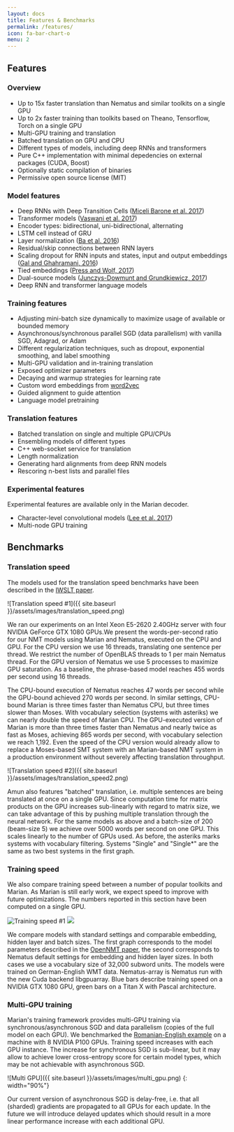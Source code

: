 ```yaml
---
layout: docs
title: Features & Benchmarks
permalink: /features/
icon: fa-bar-chart-o
menu: 2
---
```


## Features

### Overview
- Up to 15x faster translation than Nematus and similar toolkits on a single GPU
- Up to 2x faster training than toolkits based on Theano, Tensorflow, Torch on
  a single GPU
- Multi-GPU training and translation
- Batched translation on GPU and CPU
- Different types of models, including deep RNNs and transformers
- Pure C++ implementation with minimal depedencies on external packages (CUDA,
  Boost)
- Optionally static compilation of binaries
- Permissive open source license (MIT)

### Model features
- Deep RNNs with Deep Transition Cells ([Miceli Barone et al.
  2017](http://aclweb.org/anthology/W17-4710))
- Transformer models ([Vaswani et al.  2017](https://arxiv.org/abs/1706.03762))
- Encoder types: bidirectional, uni-bidirectional, alternating
- LSTM cell instead of GRU
- Layer normalization ([Ba et al. 2016](https://arxiv.org/abs/1607.06450))
- Residual/skip connections between RNN layers
- Scaling dropout for RNN inputs and states, input and output embeddings ([Gal
  and Ghahramani, 2016](https://arxiv.org/abs/1512.05287))
- Tied embeddings ([Press and Wolf, 2017](https://arxiv.org/abs/1608.05859))
- Dual-source models ([Junczys-Dowmunt and
  Grundkiewicz, 2017](https://arxiv.org/abs/1706.04138))
- Deep RNN and transformer language models

### Training features
- Adjusting mini-batch size dynamically to maximize usage of available or
  bounded memory
- Asynchronous/synchronous parallel SGD (data parallelism) with vanilla SGD,
  Adagrad, or Adam
- Different regularization techniques, such as dropout, exponential smoothing,
  and label smoothing
- Multi-GPU validation and in-training translation
- Exposed optimizer parameters
- Decaying and warmup strategies for learning rate
- Custom word embeddings from [word2vec](https://github.com/dav/word2vec)
- Guided alignment to guide attention
- Language model pretraining

### Translation features
- Batched translation on single and multiple GPU/CPUs
- Ensembling models of different types
- C++ web-socket service for translation
- Length normalization
- Generating hard alignments from deep RNN models
- Rescoring n-best lists and parallel files

### Experimental features
Experimental features are available only in the Marian decoder.

- Character-level convolutional models ([Lee et al.
  2017](https://arxiv.org/abs/1610.03017))
- Multi-node GPU training


## Benchmarks

### Translation speed

The models used for the translation speed benchmarks have been described in
the [IWSLT paper](http://workshop2016.iwslt.org/downloads/IWSLT_2016_paper_4.pdf).

![Translation speed #1]({{ site.baseurl }}/assets/images/translation_speed.png)

We ran our experiments on an Intel Xeon E5-2620 2.40GHz server with four NVIDIA
GeForce GTX 1080 GPUs.We present the words-per-second ratio for our NMT models
using Marian and Nematus, executed on the CPU and GPU. For the CPU version we
use 16 threads, translating one sentence per thread. We restrict the number of
OpenBLAS threads to 1 per main Nematus thread. For the GPU version of Nematus
we use 5 processes to maximize GPU saturation. As a baseline, the phrase-based
model reaches 455 words per second using 16 threads.

The CPU-bound execution of Nematus reaches 47 words per second while the
GPU-bound achieved 270 words per second. In similar settings, CPU-bound Marian
is three times faster than Nematus CPU, but three times slower than Moses. With
vocabulary selection (systems with asteriks) we can nearly double the speed of
Marian CPU. The GPU-executed version of Marian is more than three times faster
than Nematus and nearly twice as fast as Moses, achieving 865 words per second,
with vocabulary selection we reach 1,192. Even the speed of the CPU version
would already allow to replace a Moses-based SMT system with an Marian-based
NMT system in a production environment without severely affecting translation
throughput.

![Translation speed #2]({{ site.baseurl }}/assets/images/translation_speed2.png)

Amun also features "batched" translation, i.e. multiple sentences are being
translated at once on a single GPU. Since computation time for matrix products
on the GPU increases sub-linearly with regard to matrix size, we can take
advantage of this by pushing multiple translation through the neural network.
For the same models as above and a batch-size of 200 (beam-size 5) we achieve
over 5000 words per second on one GPU. This scales linearly to the number of
GPUs used. As before, the asteriks marks systems with vocabulary filtering.
Systems "Single" and "Single\*" are the same as two best systems in the first
graph.

### Training speed

We also compare training speed between a number of popular toolkits and Marian.
As Marian is still early work, we expect speed to improve with future optimizations.
The numbers reported in this section have been computed on a single GPU.

<div class="multiple-images">
  <img alt="Training speed #1" src="{{ site.baseurl }}/assets/images/train.speed500.png"/>
  <img att="Training speed #2" src="{{ site.baseurl }}/assets/images/train.speed1024.png"/>
</div>

We compare models with standard settings and comparable embedding, hidden layer and batch sizes.
The first graph corresponds to the model parameters described in the
[OpenNMT paper](https://arxiv.org/abs/1701.02810),
the second corresponds to Nematus default settings for embedding and hidden layer
sizes. In both cases we use a vocabulary size of 32,000 subword units. The models were trained
on German-English WMT data. Nematus-array is Nematus run with the new Cuda backend libgpuarray.
Blue bars describe training speed on a NVIDIA GTX 1080 GPU, green bars on a Titan X with Pascal
architecture.

### Multi-GPU training

Marian's training framework provides multi-GPU training via
synchronous/asynchronous SGD and data parallelism (copies of the full model on
each GPU).
We benchmarked the [Romanian-English example](/examples/training/) on a machine
with 8 NVIDIA P100 GPUs. Training speed increases with each GPU instance.
The increase for synchronous SGD is sub-linear, but it may allow to achieve
lower cross-entropy score for certain model types, which may be not achievable
with asynchronous SGD.

![Multi GPU]({{ site.baseurl }}/assets/images/multi_gpu.png)
{: width="90%"}

Our current version of asynchronous SGD is delay-free, i.e. that all (sharded)
gradients are propagated to all GPUs for each update. In the future we will
introduce delayed updates which should result in a more linear performance
increase with each additional GPU.
